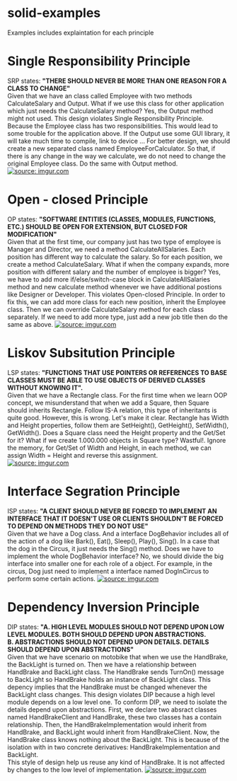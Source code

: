 # solid-examples
Examples includes explaintation for each principle
# Single Responsibility Principle
SRP states: <b>"THERE SHOULD NEVER BE MORE THAN ONE REASON FOR A CLASS TO CHANGE"</b><br>
Given that we have an class called Employee with two methods CalculateSalary and Output. What if we use this class for other application which just needs the CalculateSalary method? Yes, the Output method might not used. This design violates Single Responsibility Principle. Because the Employee class has two responsibilities. This would lead to some trouble for the application above. If the Output use some GUI library, it will take much time to compile, link to device ...
For better design, we should create a new separated class named EmployeeForCalculator. So that, if there is any change in the way we calculate, we do not need to change the original Employee class. Do the same with Output method.
<a href="https://imgur.com/IK0m53J"><img src="https://i.imgur.com/IK0m53J.jpg" title="source: imgur.com" /></a>
# Open - closed Principle
OP states: <b>"SOFTWARE ENTITIES (CLASSES, MODULES, FUNCTIONS, ETC.) SHOULD BE OPEN FOR EXTENSION, BUT CLOSED FOR MODIFICATION"</b><br>
Given that at the first time, our company just has two type of employee is Manager and Director, we need a method CalculateAllSalaries. Each position has different way to calculate the salary. So for each position, we create a method CalculateSalary. What if when the company expands, more position with different salary and the number of employee is bigger? Yes, we have to add more if/else/switch-case block in CalculateAllSalaries method and new calculate method whenever we have additional postions like Designer or Developer. This violates Open-closed Principle.
In order to fix this, we can add more class for each new position, inherit the Employee class. Then we can override CalculateSalary method for each class separately. If we need to add more type, just add a new job title then do the same as above.
<a href="https://imgur.com/GLLjn1C"><img src="https://i.imgur.com/GLLjn1C.jpg" title="source: imgur.com" /></a>
# Liskov Subsitution Principle
LSP states: <b>"FUNCTIONS THAT USE POINTERS OR REFERENCES TO BASE CLASSES MUST BE ABLE TO USE OBJECTS OF DERIVED CLASSES WITHOUT KNOWING IT".</b><br>
Given that we have a Rectangle class. For the first time when we learn OOP concept, we misunderstand that when we add a Square, then Square should inherits Rectangle. Follow IS-A relation, this type of inheritants is quite good. However, this is wrong. Let's make it clear. Rectangle has Width and Height properties, follow them are SetHeight(), GetHeight(), SetWidth(), GetWidth(). Does a Square class need the Height property and the Get/Set for it? What if we create 1.000.000 objects in Square type? Wastful!. Ignore the memory, for Get/Set of Width and Height, in each method, we can assign Width = Height and reverse this assignment.<br>
<a href="https://imgur.com/y7CYt4G"><img src="https://i.imgur.com/y7CYt4G.jpg" title="source: imgur.com" /></a>
# Interface Segration Principle
ISP states: <b>"A CLIENT SHOULD NEVER BE FORCED TO IMPLEMENT AN INTERFACE THAT IT DOESN'T USE OR CLIENTS SHOULDN'T BE FORCED TO DEPEND ON METHODS THEY DO NOT USE"</b> <br>
Given that we have a Dog class. And a interface DogBehavior includes all of the action of a dog like Bark(), Eat(), Sleep(), Play(), Sing(). In a case that the dog in the Circus, it just needs the Sing() method. Does we have to implement the whole DogBehavior interface? No, we should divide the big interface into smaller one for each role of a object. For example, in the circus, Dog just need to implement a interface named DogInCircus to perform some certain actions.
<a href="https://imgur.com/xRlVNsR"><img src="https://i.imgur.com/xRlVNsR.jpg" title="source: imgur.com" /></a>
# Dependency Inversion Principle
DIP states: <b>"A. HIGH LEVEL MODULES SHOULD NOT DEPEND UPON LOW
LEVEL MODULES. BOTH SHOULD DEPEND UPON ABSTRACTIONS. <br>
B. ABSTRACTIONS SHOULD NOT DEPEND UPON DETAILS. DETAILS
SHOULD DEPEND UPON ABSTRACTIONS"</b><br>
Given that we have scenario on motobike that when we use the HandBrake, the BackLight is turned on. Then we have a relationship between HandBrake and BackLight class. The HandBrake sends TurnOn() message to BackLight so HandBrake holds an instance of BackLight class. This depency implies that the HandBrake must be changed whenever the BackLight class changes. This design violates DIP because a high level module depends on a low level one. To conform DIP, we need to isolate the details depend upon abstractions. First, we declare two absract classes named HandBrakeClient and HandBrake, these two classes has a contain relationship. Then, the HandBrakeImplementation would inherit from HandBrake, and BackLight would inherit from HandBrakeClient. Now, the HandBrake class knows nothing about the BackLight. This is because of the isolation with in two concrete derivatives: HandBrakeImplementation and BackLight.<br>
This style of design help us reuse any kind of HandBrake. It is not affected by changes to the low level of implementation.
<a href="https://imgur.com/wfM0TKq"><img src="https://i.imgur.com/wfM0TKq.jpg" title="source: imgur.com" /></a>
